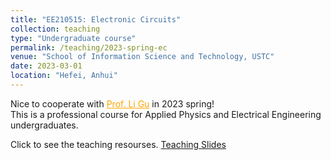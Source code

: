 ```yaml
---
title: "EE210515: Electronic Circuits"
collection: teaching
type: "Undergraduate course"
permalink: /teaching/2023-spring-ec
venue: "School of Information Science and Technology, USTC"
date: 2023-03-01
location: "Hefei, Anhui"
---
```

Nice to cooperate with <a href="https://etcis-web.ustc.edu.cn/2016/0504/c27201a31476/page.htm" style="color: orange;">Prof. Li Gu</a> in 2023 spring!
<br/>This is a professional course for Applied Physics and Electrical Engineering undergraduates.

Click to see the teaching resourses. 
[Teaching Slides](Steven-Yorn.github.io/files/ElectronicCircuits.zip)


